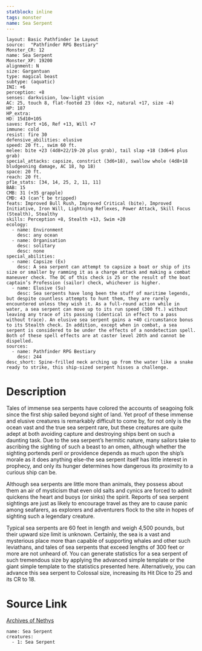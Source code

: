 ```yaml
---
statblock: inline
tags: monster
name: Sea Serpent
---
```

```statblock
layout: Basic Pathfinder 1e Layout
source:  "Pathfinder RPG Bestiary"
Monster_CR: 12
name: Sea Serpent
Monster_XP: 19200
alignment: N
size: Gargantuan
type: magical beast
subtype: (aquatic)
INI: +6
perception: +8
senses: darkvision, low-light vision
AC: 25, touch 8, flat-footed 23 (dex +2, natural +17, size -4)
HP: 187
HP_extra: 
HD: 15d10+105
saves: Fort +16, Ref +13, Will +7
immune: cold
resist: fire 30
defensive_abilities: elusive
speed: 20 ft., swim 60 ft.
melee: bite +23 (4d8+22/19-20 plus grab), tail slap +18 (3d6+6 plus grab)
special_attacks: capsize, constrict (3d6+18), swallow whole (4d8+18 bludgeoning damage, AC 18, hp 18)
space: 20 ft.
reach: 20 ft.
pf1e_stats: [34, 14, 25, 2, 11, 11]
BAB: 15
CMB: 31 (+35 grapple)
CMD: 43 (can’t be tripped)
feats: Improved Bull Rush, Improved Critical (bite), Improved Initiative, Iron Will, Lightning Reflexes, Power Attack, Skill Focus (Stealth), Stealthy
skills: Perception +8, Stealth +13, Swim +20
ecology:
  - name: Environment
    desc: any ocean
  - name: Organisation
    desc: solitary
    desc: none
special_abilities:
  - name: Capsize (Ex)
    desc: A sea serpent can attempt to capsize a boat or ship of its size or smaller by ramming it as a charge attack and making a combat maneuver check. The DC of this check is 25 or the result of the boat captain’s Profession (sailor) check, whichever is higher.
  - name: Elusive (Su)
    desc: Sea serpents have long been the stuff of maritime legends, but despite countless attempts to hunt them, they are rarely encountered unless they wish it. As a full-round action while in water, a sea serpent can move up to its run speed (300 ft.) without leaving any trace of its passing (identical in effect to a pass without trace). An elusive sea serpent gains a +40 circumstance bonus to its Stealth check. In addition, except when in combat, a sea serpent is considered to be under the effects of a nondetection spell. Both of these spell effects are at caster level 20th and cannot be dispelled.
sources:
  - name: Pathfinder RPG Bestiary
    desc: 244
desc_short: Spine-frilled neck arching up from the water like a snake ready to strike, this ship-sized serpent hisses a challenge.
```
# Description
Tales of immense sea serpents have colored the accounts of seagoing folk since the first ship sailed beyond sight of land. Yet proof of these immense and elusive creatures is remarkably difficult to come by, for not only is the ocean vast and the true sea serpent rare, but these creatures are quite adept at both avoiding capture and destroying ships bent on such a daunting task. Due to the sea serpent’s hermitic nature, many sailors take to ascribing the sighting of such a beast to an omen, although whether the sighting portends peril or providence depends as much upon the ship’s morale as it does anything else-the sea serpent itself has little interest in prophecy, and only its hunger determines how dangerous its proximity to a curious ship can be.

Although sea serpents are little more than animals, they possess about them an air of mysticism that even old salts and cynics are forced to admit quickens the heart and buoys (or sinks) the spirit. Reports of sea serpent sightings are just as likely to encourage travel as they are to cause panic among seafarers, as explorers and adventurers flock to the site in hopes of sighting such a legendary creature.

Typical sea serpents are 60 feet in length and weigh 4,500 pounds, but their upward size limit is unknown. Certainly, the sea is a vast and mysterious place more than capable of supporting whales and other such leviathans, and tales of sea serpents that exceed lengths of 300 feet or more are not unheard of. You can generate statistics for a sea serpent of such tremendous size by applying the advanced simple template or the giant simple template to the statistics presented here. Alternatively, you can advance this sea serpent to Colossal size, increasing its Hit Dice to 25 and its CR to 18.
# Source Link
[Archives of Nethys](https://aonprd.com/MonsterDisplay.aspx?ItemName=Sea%20Serpent)
```encounter-table
name: Sea Serpent
creatures:
  - 1: Sea Serpent
```
